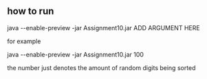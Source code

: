 ## how to run
java --enable-preview -jar Assignment10.jar ADD ARGUMENT HERE

for example 

java --enable-preview -jar Assignment10.jar 100


the number just denotes the amount of random digits being sorted